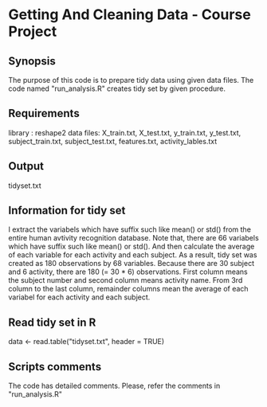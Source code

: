 # Getting And Cleaning Data - Course Project 

## Synopsis
The purpose of this code is to prepare tidy data using given data files. The code named "run_analysis.R" creates tidy set by given procedure.

## Requirements
library : reshape2
data files: X_train.txt, X_test.txt, y_train.txt, y_test.txt, subject_train.txt, subject_test.txt, features.txt, activity_lables.txt

## Output
tidyset.txt

## Information for tidy set
I extract the variabels which have suffix such like mean() or std() from the entire human avtivity recognition database. Note that, there are 66 variabels which have suffix such like mean() or std(). And then calculate the average of each variable for each activity and each subject. As a result, tidy set was created as 180 observations by 68 variables. Because there are 30 subject and 6 activity, there are 180 (= 30 * 6) observations. First column means the subject number and second column means activity name. From 3rd column to the last column, remainder columns mean the average of each variabel for each activity and each subject.

## Read tidy set in R
data <- read.table("tidyset.txt", header = TRUE)

## Scripts comments
The code has detailed comments. Please, refer the comments in "run_analysis.R"